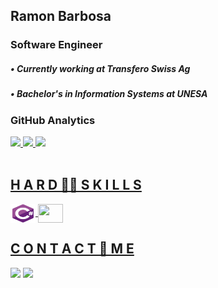 <h2>Ramon Barbosa</h2>
<h3>Software Engineer</h3> 

<h5> • Currently working at Transfero Swiss Ag</h4>
<h5> • Bachelor's in Information Systems at UNESA</h4>

<h3>GitHub Analytics </h2>
<div>
  <a href="https://github.com/ramonfbarbosa">
  <img height="160em" src="https://github-readme-stats.vercel.app/api?username=ramonfbarbosa&show_icons=true&theme=dracula&include_all_commits=true&count_private=true"/>
  <img height="160em" src="https://github-readme-stats.vercel.app/api/top-langs/?username=ramonfbarbosa&layout=compact&langs_count=7&theme=dracula"/>
  <img height="160em" src="https://www.docker.com/wp-content/uploads/2022/03/vertical-logo-monochromatic.png"/>
</div>

<div style="display: inline_block"><br>
  <h2>H A R D 💪🏽 S K I L L S</H2>
    <img align="center" height="30" width="40" src="https://raw.githubusercontent.com/devicons/devicon/master/icons/csharp/csharp-original.svg">  
    <img align="center" height="30" width="40" src="https://www.svgrepo.com/download/303229/microsoft-sql-server-logo.svg">
</div>
 
<div> 
  <h2>C O N T A C T 📱 M E</h2>
  <a href = "mailto:ramonmfb777@gmail.com"><img src="https://img.shields.io/badge/Gmail-D14836?style=for-the-badge&logo=gmail&logoColor=white" target="_blank"></a>
  <a href="https://www.linkedin.com/in/ramonfbarbosa" target="_blank"><img src="https://img.shields.io/badge/-LinkedIn-%230077B5?style=for-the-badge&logo=linkedin&logoColor=white" target="_blank"></a> 
 
</div>
